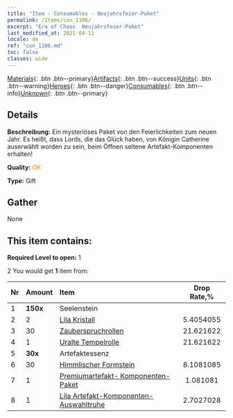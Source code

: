 ```yaml
---
title: "Item - Consumables - Neujahrsfeier-Paket"
permalink: /Items/con_1106/
excerpt: "Era of Chaos  Neujahrsfeier-Paket"
last_modified_at: 2021-04-11
locale: de
ref: "con_1106.md"
toc: false
classes: wide
---
```

 [Materials](/de/Items/){: .btn .btn--primary}[Artifacts](/de/Items/Artifacts/){: .btn .btn--success}[Units](/de/Items/Units/){: .btn .btn--warning}[Heroes](/de/Items/Heroes/){: .btn .btn--danger}[Consumables](/de/Items/Consumables/){: .btn .btn--info}[Unknown](/de/Items/Unknown/){: .btn .btn--primary}

## Details
 **Beschreibung:** Ein mysteriöses Paket von den Feierlichkeiten zum neuen Jahr. Es heißt, dass Lords, die das Glück haben, von Königin Catherine auserwählt worden zu sein, beim Öffnen seltene Artefakt-Komponenten erhalten!

 **Quality:** <span style="color: #FF8C00">OK</span>

 **Type:** Gift

## Gather

  None

## This item contains:

 **Required Level to open:** 1

 2 You would get **1** item  from:

  | Nr | Amount |     Item    | Drop Rate,% |
  |:---|:-------|:------------|:---------:|
  | 1 |  **150x** | Seelenstein  |  | 35.135136 | 
  | 2 | 2 | [Lila Kristall](/de/Items/con_720/) | 5.4054055 | 
  | 3 | 30 | [Zauberspruchrollen](/de/Items/con_694/) | 21.621622 | 
  | 4 | 1 | [Uralte Tempelrolle](/de/Items/con_697/) | 21.621622 | 
  | 5 |  **30x** | Artefaktessenz |  | 4.324324 | 
  | 6 | 30 | [Himmlischer Formstein](/de/Items/art_188/) | 8.1081085 | 
  | 7 | 1 | [Premiumartefakt- Komponenten-Paket](/de/Items/con_1507/) | 1.081081 | 
  | 8 | 1 | [Lila Artefakt-Komponenten-Auswahltruhe](/de/Items/con_1612/) | 2.7027028 | 
